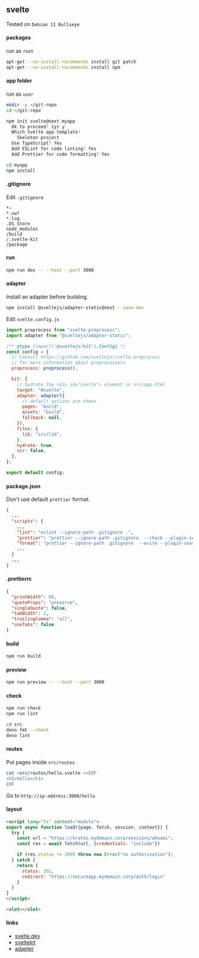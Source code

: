## svelte

Tested on `Debian 11 Bullseye`

#### packages

run as `root`

```bash
apt-get --no-install-recommends install git patch
apt-get --no-install-recommends install npm
```

#### app folder

run as `user`

```bash
mkdir -p ~/git-repo
cd ~/git-repo

npm init svelte@next myapp
  Ok to proceed? (y) y
  Which Svelte app template?
    Skeleton project
  Use TypeScript? Yes
  Add ESLint for code linting? Yes
  Add Prettier for code formatting? Yes

cd myapp
npm install
```

#### .gitignore

Edit `.gitignore`

```config
*~
*.sw?
*.log
.DS_Store
node_modules
/build
/.svelte-kit
/package
```

#### run

```bash
npm run dev -- --host --port 3000
```

#### adapter

Install an adapter before building.

```bash
npm install @sveltejs/adapter-static@next --save-dev
```

Edit `svelte.config.js`

```javascript
import preprocess from "svelte-preprocess";
import adapter from "@sveltejs/adapter-static";

/** @type {import('@sveltejs/kit').Config} */
const config = {
  // Consult https://github.com/sveltejs/svelte-preprocess
  // for more information about preprocessors
  preprocess: preprocess(),

  kit: {
    // hydrate the <div id="svelte"> element in src/app.html
    target: "#svelte",
    adapter: adapter({
      // default options are shown
      pages: "build",
      assets: "build",
      fallback: null,
    }),
    files: {
      lib: "src/lib",
    },
    hydrate: true,
    ssr: false,
  },
};

export default config;
```

#### package.json

Don't use default `prettier` format.

```json
{
  ...
  "scripts": {
    ...
    "lint": "eslint --ignore-path .gitignore .",
    "prettier": "prettier --ignore-path .gitignore  --check --plugin-search-dir=. .",
    "format": "prettier --ignore-path .gitignore  --write --plugin-search-dir=. .",
    ...
  }
  ...
}
```

#### .prettierrc

```json
{
  "printWidth": 80,
  "quoteProps": "preserve",
  "singleQuote": false,
  "tabWidth": 2,
  "trailingComma": "all",
  "useTabs": false
}
```

#### build

```bash
npm run build
```

#### preview

```bash
npm run preview -- --host --port 3000
```

#### check

```bash
npm run check
npm run lint
```

```bash
cd src
deno fmt --check
deno lint
```

#### routes

Put pages inside `src/routes`

```bash
cat >src/routes/hello.svelte <<EOF
<h1>hello</h1>
EOF
```

Go to `http://ip-address:3000/hello`

#### layout

```html
<script lang="ts" context="module">
export async function load({page, fetch, session, context}) {
  try {
    const url = "https://kratos.mydomain.corp/sessions/whoami";
    const res = await fetch(url, {credentials: "include"})

    if (res.status != 200) throw new Error("no authorization");
  } catch {
    return {
      status: 302,
      redirect: "https://secureapp.mydomain.corp/auth/login"
    }
  }
}
</script>

<slot></slot>
```

#### links

- [svelte.dev](https://svelte.dev/)
- [sveltekit](https://kit.svelte.dev/)
- [adapter](https://kit.svelte.dev/docs#adapters)

